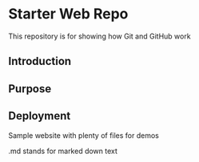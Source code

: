 # Starter Web Repo

This repository is for showing how Git and GitHub work

## Introduction

## Purpose

## Deployment

Sample website with plenty of files for demos

.md stands for marked down text